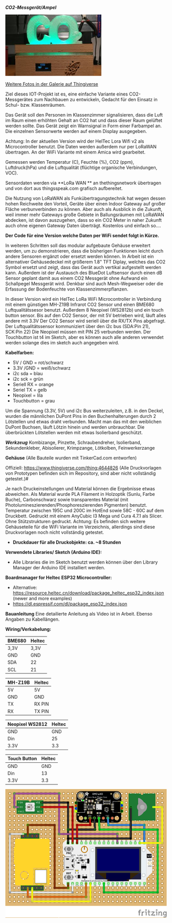 ***CO2-Messgerät/Ampel***

![CO2-Ampel_Galerie](CO2-Meter2.jpg)

[Weitere Fotos in der Galerie auf Thingiverse](https://www.thingiverse.com/thing:4644826)

Ziel dieses IOT-Projekt ist es, eine einfache Variante eines CO2-Messgerätes zum Nachbauen zu entwickeln, Gedacht für den Einsatz in Schul- bzw. Klassenräumen. 

Das Gerät soll den Personen im Klassenzimmer signalisieren, dass die Luft im Raum einen erhöhten Gehalt an CO2 hat und dass dieser Raum gelüftet werden sollte. Das Gerät zeigt ein Warnsignal in Form einer Farbampel an. Die einzelnen Sensorwerte werden auf einem Display ausgegeben. 

Achtung: In der aktuellen Version wird der HelTec Lora Wifi v2 als Microcontroller benutzt. Die Daten werden außerdem nur per LoRaWAN übertragen. An der WiFi Variante mit einem Amica wird gearbeitet.

Gemessen werden Temperatur (C), Feuchte (%), CO2 (ppm), Luftdruck(hPa) und die Luftqualität (flüchtige organische Verbindungen, VOC).

Sensordaten werden via **LoRa WAN ** an thethingsnetwork übertragen und von dort aus thingsspeak.com grafisch aufbereitet.

Die Nutzung von LoRaWAN als Funkübertragungstechnik hat wegen dessen hohen Reichweite den Vorteil, Geräte über einen Indoor Gateway auf großer Fläche verbunverbinden zu können. Aber auch als Ausblick in die Zukunft, weil immer mehr Gateways große Gebiete in Ballungsräumen mit LoRaWAN abdecken, ist davon auszugehen, dass so ein CO2 Meter in naher Zukunft auch ohne eigenen Gateway Daten überträgt. Kostenlos und einfach so....

**Der Code für eine Version welche Daten per WiFi sendet folgt in Kürze.**

In weiteren Schritten soll das modular aufgebaute Gehäuse erweitert werden, um zu demonstrieren, dass die bisherigen Funktionen leicht durch andere Sensoren ergänzt oder ersetzt werden können. In Arbeit ist ein alternativer Gehäusedeckel mit größerem 1.8" TFT Diplay, welches das CO2 Symbol ersetzt und zeigt, dass das Gerät auch vertikal aufgestellt werden kann. Außerdem ist der Austausch des BlueDot Luftsensor durch einen dB Sensor geplant damit aus einem CO2 Messgerät ohne Aufwand ein Schallpegel Messgerät wird. Denkbar sind auch Mesh-Wegweiser oder die Erfassung der Bodenfeuchte von Klassenzimmerpflanzen.


In dieser Version wird ein HelTec LoRa WiFi Microcontroller in Verbindung mit einem günstigen MH-Z19B Infrarot CO2 Sensor und einen BME680 Luftqualitätssesor benutzt. Außerdem 8 Neopixel (WS2812b) und ein touch button sensor. Bis auf den CO2 Sensor, der mit 5V betrieben wird, läuft alles andere mit 3.3V Der CO2 Sensor wird seriell über die RX/TX Pins abgefragt. Der Luftqualitätssensor kommuniziert über den i2c bus (SDA:Pin 21), SCK:Pin 22) Die Neopixel müssen mit PIN 25 verbunden werden. Der Touchbutton ist t4 im Sketch, aber es können auch alle anderen verwendet werden solange dies im sketch auch angegeben wird.

**Kabelfarben:**

- 5V / GND = rot/schwarz
- 3.3V /GND = weiß/schwarz
- i2c sda = blau 
- i2c sck = grün
- Seriell RX = orange
- Seriel TX = gelb
- Neopixel = lila
- Touchbutton = grau

Um die Spannung (3.3V, 5V) und i2c Bus weiterzuleiten, z.B. in den Deckel, wurden die männlichen DuPont Pins in den  Buchenhalterungen durch 2 Lötstellen und etwas draht verbunden. Macht man das mit den weiblichen DuPont Buchsen, läuft Lötzin hinein und werden unbrauchbar. Die überbrückten Lötstellen werden mit etwas Isolierband geschützt.

***Werkzeug***
Kombizange, Pinzette, Schraubendreher, Isolierband, Sekundenkleber, Abisolierer, Krimpzange, Lötkolben, Feinwerkerzange

**Gehäuse** (Alle Bauteile wurden mit TinkerCad.com entworfen)

Offiziell: https://www.thingiverse.com/thing:4644826
(Alle Druckvorlagen von Prototypen befinden sich im Repository, sind aber nicht vollständig getestet.)#

Je nach Druckeinstellungen und Material können die Ergebnisse etwas abweichen. Als Material wurde PLA Filament in Holzoptik (Sunlu, Farbe Buche), Carbonschwarz sowie transparentes Material (mit Photolumineszierenden/Phosphoreszierenden Pigmenten) benutzt. Temperatur zwischen 195C und 200C im HotEnd sowie 58C - 60C auf dem Druckbett. Gedruckt mit einem AnyCubic I3 Mega und Cura 4.7.1 als Slicer. Ohne Stützstrukturen gedruckt.
Achtung: Es befinden sich weitere Gehäuseteile für die WiFi Variante im Verzeichnis, allerdings sind diese Druckvorlagen noch nicht vollständig getestet.

- **Druckdauer für alle Druckobjekte: ca. ~8 Stunden**


**Verwendete Libraries/ Sketch (Arduino IDE):**                                        
-  Alle Libraries die im Sketch benutzt werden können über den Library Manager der Arduino IDE installiert werden.

**Boardmanager for Heltec ESP32 Microcontroller:**
- Alternative: https://resource.heltec.cn/download/package_heltec_esp32_index.json (newer and more examples)
- https://dl.espressif.com/dl/package_esp32_index.json


**Bauanleitung**
Eine detailierte Anleitung als Video ist in Arbeit. Ebenso Angaben zu Kabellängen.

**Wiring/Verkabelung:**


| BME680 | Heltec |
| ------ | ------ |
| 3,3V | 3,3V |
| GND | GND |
| SDA | 22 |
| SCL | 21 |

| MH-Z19B | Heltec |
| ------ | ------ |
| 5V | 5V |
| GND | GND |
| TX | RX PIN |
| RX | TX PIN |

| Neopixel WS2812 | Heltec |
| ------ | ------ |
| GND | GND |
| Din | 25 |
| 3.3V | 3.3 |

| Touch Button | Heltec |
| ------ | ------ |
| GND | GND |
| Din |13 |
| 3.3V | 3.3 |

![CO2-Ampel_3DModel](CO2Ampel_WiringDiagram.png)

